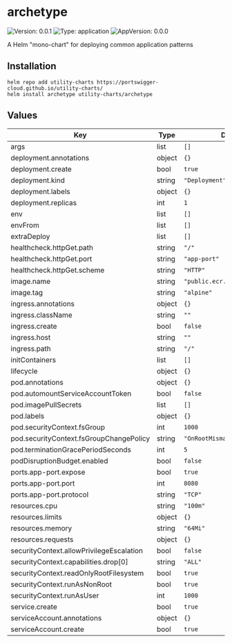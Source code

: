 # archetype

![Version: 0.0.1](https://img.shields.io/badge/Version-0.0.1-informational?style=flat-square) ![Type: application](https://img.shields.io/badge/Type-application-informational?style=flat-square) ![AppVersion: 0.0.0](https://img.shields.io/badge/AppVersion-0.0.0-informational?style=flat-square)

A Helm "mono-chart" for deploying common application patterns

## Installation
```
helm repo add utility-charts https://portswigger-cloud.github.io/utility-charts/
helm install archetype utility-charts/archetype
```

## Values

| Key | Type | Default | Description |
|-----|------|---------|-------------|
| args | list | `[]` |  |
| deployment.annotations | object | `{}` |  |
| deployment.create | bool | `true` |  |
| deployment.kind | string | `"Deployment"` |  |
| deployment.labels | object | `{}` |  |
| deployment.replicas | int | `1` |  |
| env | list | `[]` |  |
| envFrom | list | `[]` |  |
| extraDeploy | list | `[]` |  |
| healthcheck.httpGet.path | string | `"/"` |  |
| healthcheck.httpGet.port | string | `"app-port"` |  |
| healthcheck.httpGet.scheme | string | `"HTTP"` |  |
| image.name | string | `"public.ecr.aws/nginx/nginx"` |  |
| image.tag | string | `"alpine"` |  |
| ingress.annotations | object | `{}` |  |
| ingress.className | string | `""` |  |
| ingress.create | bool | `false` |  |
| ingress.host | string | `""` |  |
| ingress.path | string | `"/"` |  |
| initContainers | list | `[]` |  |
| lifecycle | object | `{}` |  |
| pod.annotations | object | `{}` |  |
| pod.automountServiceAccountToken | bool | `false` |  |
| pod.imagePullSecrets | list | `[]` |  |
| pod.labels | object | `{}` |  |
| pod.securityContext.fsGroup | int | `1000` |  |
| pod.securityContext.fsGroupChangePolicy | string | `"OnRootMismatch"` |  |
| pod.terminationGracePeriodSeconds | int | `5` |  |
| podDisruptionBudget.enabled | bool | `false` |  |
| ports.app-port.expose | bool | `true` |  |
| ports.app-port.port | int | `8080` |  |
| ports.app-port.protocol | string | `"TCP"` |  |
| resources.cpu | string | `"100m"` |  |
| resources.limits | object | `{}` |  |
| resources.memory | string | `"64Mi"` |  |
| resources.requests | object | `{}` |  |
| securityContext.allowPrivilegeEscalation | bool | `false` |  |
| securityContext.capabilities.drop[0] | string | `"ALL"` |  |
| securityContext.readOnlyRootFilesystem | bool | `true` |  |
| securityContext.runAsNonRoot | bool | `true` |  |
| securityContext.runAsUser | int | `1000` |  |
| service.create | bool | `true` |  |
| serviceAccount.annotations | object | `{}` |  |
| serviceAccount.create | bool | `true` |  |

